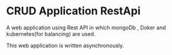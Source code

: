 # CRUD Application RestApi
A web application using Rest API in which mongoDb , Doker and kubernetes(for balancing) are used.

This web application is written asynchronously.  
